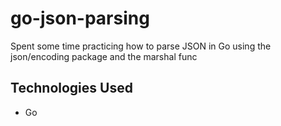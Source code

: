 # go-json-parsing
Spent some time practicing how to parse JSON in Go using the json/encoding package and the marshal func

## Technologies Used
* Go